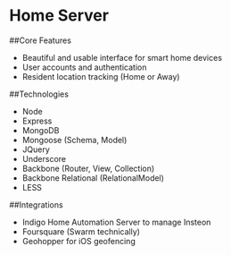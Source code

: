 Home Server
===========

##Core Features
* Beautiful and usable interface for smart home devices
* User accounts and authentication
* Resident location tracking (Home or Away)

##Technologies
* Node
* Express
* MongoDB
* Mongoose (Schema, Model)
* JQuery
* Underscore
* Backbone (Router, View, Collection)
* Backbone Relational (RelationalModel)
* LESS

##Integrations
* Indigo Home Automation Server to manage Insteon 
* Foursquare (Swarm technically)
* Geohopper for iOS geofencing

